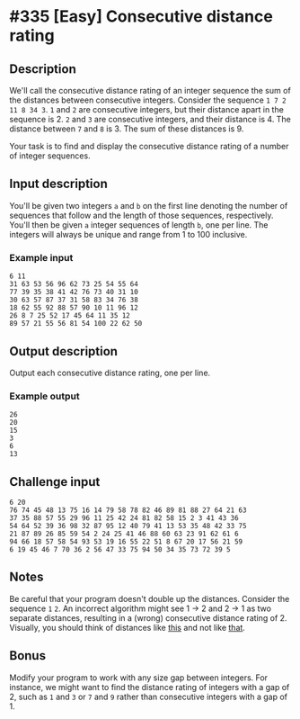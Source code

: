 # #335 [Easy] Consecutive distance rating

## Description
We'll call the consecutive distance rating of an integer sequence the sum of the distances between consecutive integers. Consider the sequence `1 7 2 11 8 34 3`. `1` and `2` are consecutive integers, but their distance apart in the sequence is 2. `2` and `3` are consecutive integers, and their distance is 4. The distance between `7` and `8` is 3. The sum of these distances is 9.

Your task is to find and display the consecutive distance rating of a number of integer sequences.

## Input description
You'll be given two integers `a` and `b` on the first line denoting the number of sequences that follow and the length of those sequences, respectively. You'll then be given `a` integer sequences of length `b`, one per line. The integers will always be unique and range from 1 to 100 inclusive.

### Example input

```
6 11
31 63 53 56 96 62 73 25 54 55 64
77 39 35 38 41 42 76 73 40 31 10
30 63 57 87 37 31 58 83 34 76 38
18 62 55 92 88 57 90 10 11 96 12
26 8 7 25 52 17 45 64 11 35 12
89 57 21 55 56 81 54 100 22 62 50
```

## Output description
Output each consecutive distance rating, one per line.

### Example output

```
26
20
15
3
6
13
```

## Challenge input

```
6 20
76 74 45 48 13 75 16 14 79 58 78 82 46 89 81 88 27 64 21 63
37 35 88 57 55 29 96 11 25 42 24 81 82 58 15 2 3 41 43 36
54 64 52 39 36 98 32 87 95 12 40 79 41 13 53 35 48 42 33 75
21 87 89 26 85 59 54 2 24 25 41 46 88 60 63 23 91 62 61 6
94 66 18 57 58 54 93 53 19 16 55 22 51 8 67 20 17 56 21 59
6 19 45 46 7 70 36 2 56 47 33 75 94 50 34 35 73 72 39 5
```

## Notes

Be careful that your program doesn't double up the distances. Consider the sequence `1` `2`. An incorrect algorithm might see 1 -> 2 and 2 -> 1 as two separate distances, resulting in a (wrong) consecutive distance rating of 2. Visually, you should think of distances like [this](https://i.imgur.com/MsFLgjW.png) and not like [that](https://i.imgur.com/2V6GMQg.png).

## Bonus

Modify your program to work with any size gap between integers. For instance, we might want to find the distance rating of integers with a gap of 2, such as `1` and `3` or `7` and `9` rather than consecutive integers with a gap of 1.